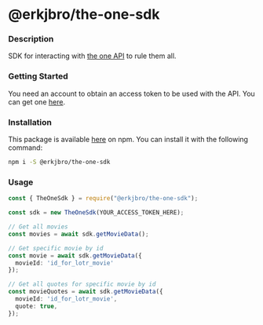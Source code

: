 # @erkjbro/the-one-sdk

### Description

SDK for interacting with [the one API](https://the-one-api.dev/) to rule them all.

### Getting Started

You need an account to obtain an access token to be used with the API. You can get one [here](https://the-one-api.dev/sign-up).

### Installation

This package is available [here](https://www.npmjs.com/package/@erkjbro/the-one-sdk) on npm. 
You can install it with the following command:

```bash
npm i -S @erkjbro/the-one-sdk
```

### Usage
```ts
const { TheOneSdk } = require("@erkjbro/the-one-sdk");

const sdk = new TheOneSdk(YOUR_ACCESS_TOKEN_HERE);

// Get all movies
const movies = await sdk.getMovieData();

// Get specific movie by id
const movie = await sdk.getMovieData({ 
  movieId: 'id_for_lotr_movie' 
});

// Get all quotes for specific movie by id
const movieQuotes = await sdk.getMovieData({
  movieId: 'id_for_lotr_movie',
  quote: true,
});
```
